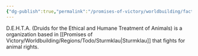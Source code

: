 ```yaml
---
{"dg-publish":true,"permalink":"/promises-of-victory/worldbuilding/factions/dehta/d-e-h-t-a/","noteIcon":"Faction","created":"2023-03-26T23:18:33.970+02:00","updated":"2023-03-31T14:02:16.327+02:00"}
---
```



D.E.H.T.A. (Druids for the Ethical and Humane Treatment of Animals) is a organization based in [[Promises of Victory/Worldbuilding/Regions/Todo/Sturmklau\|Sturmklau]] that fights for animal rights.